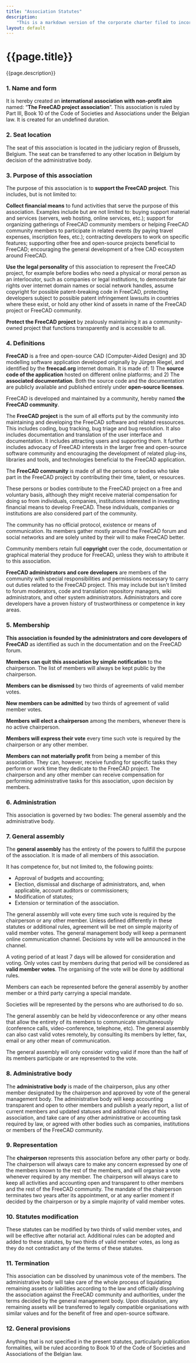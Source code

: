```yaml
---
title: "Association Statutes"
description:
    "This is a markdown version of the corporate charter filed to incorporate the association."
layout: default
---
```


# {{page.title}}

{{page.description}}



### 1. Name and form

It is hereby created an **international association with non-profit aim** named: “**The FreeCAD project association**”. This association is ruled by Part III, Book 10 of the Code of Societies and Associations under the Belgian law. It is created for an undefined duration.



### 2. Seat location

The seat of this association is located in the judiciary region of Brussels, Belgium. The seat can be transferred to any other location in Belgium by decision of the administrative body.



### 3. Purpose of this association

The purpose of this association is to **support the FreeCAD project**. This includes, but is not limited to:

**Collect financial means** to fund activities that serve the purpose of this association. Examples include but are not limited to: buying support material and services (servers, web hosting, online services, etc.); support for organizing gatherings of FreeCAD community members or helping FreeCAD community members to participate in related events (by paying travel expenses, inscription fees, etc.); contracting developers to work on specific features; supporting other free and open-source projects beneficial to FreeCAD; encouraging the general development of a free CAD ecosystem around FreeCAD.

**Use the legal personality** of this association to represent the FreeCAD project, for example before bodies who need a physical or moral person as an interlocutor, such as companies or legal institutions, to demonstrate fair rights over internet domain names or social network handles, assume copyright for possible patent-breaking code in FreeCAD, protecting developers subject to possible patent infringement lawsuits in countries where these exist, or hold any other kind of assets in name of the FreeCAD project or FreeCAD community.

**Protect the FreeCAD project** by zealously maintaining it as a community-owned project that functions transparently and is accessible to all.



### 4. Definitions

**FreeCAD** is a free and open-source CAD (Computer-Aided Design) and 3D modelling software application developed originally by Jürgen Riegel, and identified by the **freecad.org** internet domain. It is made of: 1) The **source code of the application** hosted on different online platforms; and 2) The **associated documentation**. Both the source code and the documentation are publicly available and published entirely under **open-source licenses**.

FreeCAD is developed and maintained by a community, hereby named **the FreeCAD community**.

The **FreeCAD project** is the sum of all efforts put by the community into maintaining and developing the FreeCAD software and related ressources. This includes coding, bug tracking, bug triage and bug resolution. It also includes documentation and translation of the user interface and documentation. It includes attracting users and supporting them. It further includes advocacy of FreeCAD interests in the larger free and open-source software community and encouraging the development of related plug-ins, libraries and tools, and technologies beneficial to the FreeCAD application.

The **FreeCAD community** is made of all the persons or bodies who take part in the FreeCAD project by contributing their time, talent, or resources.

These persons or bodies contribute to the FreeCAD project on a free and voluntary basis, although they might receive material compensation for doing so from individuals, companies, institutions interested in investing financial means to develop FreeCAD. These individuals, companies or institutions are also considered part of the community.

The community has no official protocol, existence or means of communication. Its members gather mostly around the FreeCAD forum and social networks and are solely united by their will to make FreeCAD better.

Community members retain full **copyright** over the code, documentation or graphical material they produce for FreeCAD, unless they wish to attribute it to this association.

**FreeCAD administrators and core developers** are members of the community with special responsibilities and permissions necessary to carry out duties related to the FreeCAD project. This may include but isn't limited to forum moderators, code and translation repository managers, wiki administrators, and other system administrators. Administrators and core developers have a proven history of trustworthiness or competence in key areas.



### 5. Membership

**This association is founded by the administrators and core developers of FreeCAD** as identified as such in the documentation and on the FreeCAD forum.

**Members can quit this association by simple notification** to the chairperson. The list of members will always be kept public by the chairperson.

**Members can be dismissed** by two thirds of agreements of valid member votes.

**New members can be admitted** by two thirds of agreement of valid member votes.

**Members will elect a chairperson** among the members, whenever there is no active chairperson.

**Members will express their vote** every time such vote is required by the chairperson or any other member.

**Members can not materially profit** from being a member of this association. They can, however, receive funding for specific tasks they perform or work time they dedicate to the FreeCAD project. The chairperson and any other member can receive compensation for performing administrative tasks for this association, upon decision by members.



### 6. Administration

This association is governed by two bodies: The general assembly and the administrative body.



### 7. General assembly

The **general assembly** has the entirety of the powers to fullfill the purpose of the association. It is made of all members of this association.

It has competence for, but not limited to, the following points:

* Approval of budgets and accounting;
* Election, dismissal and discharge of administrators, and, when applicable, account auditors or commissioners;
* Modification of statutes;
* Extension or termination of the association.

The general assembly will vote every time such vote is required by the chairperson or any other member. Unless defined differently in these statutes or additional rules, agreement will be met on simple majority of valid member votes. The general management body will keep a permanent online communication channel. Decisions by vote will be announced in the channel.

A voting period of at least 7 days will be allowed for consideration and voting. Only votes cast by members during that period will be considered as **valid member votes**. The organising of the vote will be done by additional rules.

Members can each be represented before the general assembly by another member or a third party carrying a special mandate.

Societies will be represented by the persons who are authorised to do so.

The general assembly can be held by videoconference or any other means that allow the entirety of its members to communicate simultaneously  (conference calls, video-conference, telephone, etc). The general assembly can also cast valid votes remotely, by consulting its members by letter, fax, email or any other mean of communication.

The general assembly will only consider voting valid if more than the half of its members participate or are represented to the vote.



### 8. Administrative body

The **administrative body** is made of the chairperson, plus any other member designated by the chairperson and approved by vote of the general management body. The administrative body will keep accounting transparent and open to other members and publish a yearly report, a list of current members and updated statuses and additional rules of this association, and take care of any other administrative or accounting task required by law, or agreed with other bodies such as companies, institutions or members of the FreeCAD community.



### 9. Representation

The **chairperson** represents this association before any other party or body. The chairperson will always care to make any concern expressed by one of the members known to the rest of the members, and will organise a vote whenever required by any member. The chairperson will always care to keep all activities and accounting open and transparent to other members and the rest of the FreeCAD community. The mandate of the chairperson terminates two years after its appointment, or at any earlier moment if decided by the chairperson or by a simple majority of valid member votes.



### 10. Statutes modification

These statutes can be modified by two thirds of valid member votes, and will be effective after notarial act.
Additional rules can be adopted and added to these statutes, by two thirds of valid member votes, as long as they do not contradict any of the terms of these statutes.



### 11. Termination

This association can be dissolved by unanimous vote of the members. The administrative body will take care of the whole process of liquidating remaining assets or liabilities according to the law and officially dissolving the association against the FreeCAD community and authorities, under the terms decided by the general management body. Upon dissolution, any remaining assets will be transferred to legally compatible organisations with similar values and for the benefit of free and open-source software.



### 12. General provisions

Anything that is not specified in the present statutes, particularly publication formalities, will be ruled according to Book 10 of the Code of Societies and Associations of the Belgian law.

